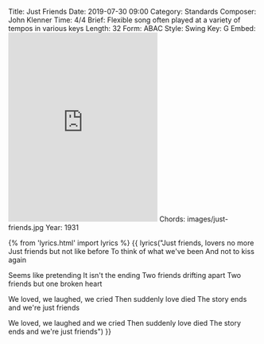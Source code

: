 Title: Just Friends
Date: 2019-07-30 09:00
Category: Standards
Composer: John Klenner
Time: 4/4
Brief: Flexible song often played at a variety of tempos in various keys
Length: 32
Form: ABAC
Style: Swing
Key: G
Embed: <iframe src="https://open.spotify.com/embed/user/thatdavidmiller/playlist/778ER0UeVhwnLC6EM7Izm3" width="300" height="380" frameborder="0" allowtransparency="true" allow="encrypted-media"></iframe>
Chords: images/just-friends.jpg
Year: 1931

{% from 'lyrics.html' import lyrics %}
{{ lyrics("Just friends, lovers no more
Just friends but not like before
To think of what we've been
And not to kiss again

Seems like pretending
It isn't the ending
Two friends drifting apart
Two friends but one broken heart

We loved, we laughed, we cried
Then suddenly love died
The story ends and we're just friends

We loved, we laughed and we cried
Then suddenly love died
The story ends and we're just friends") }}
